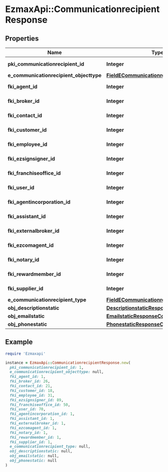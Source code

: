 # EzmaxApi::CommunicationrecipientResponse

## Properties

| Name | Type | Description | Notes |
| ---- | ---- | ----------- | ----- |
| **pki_communicationrecipient_id** | **Integer** | The unique ID of the Communicationrecipient. |  |
| **e_communicationrecipient_objecttype** | [**FieldECommunicationrecipientObjecttype**](FieldECommunicationrecipientObjecttype.md) |  | [optional] |
| **fki_agent_id** | **Integer** | The unique ID of the Agent. | [optional] |
| **fki_broker_id** | **Integer** | The unique ID of the Broker. | [optional] |
| **fki_contact_id** | **Integer** | The unique ID of the Contact | [optional] |
| **fki_customer_id** | **Integer** | The unique ID of the Customer. | [optional] |
| **fki_employee_id** | **Integer** | The unique ID of the Employee. | [optional] |
| **fki_ezsignsigner_id** | **Integer** | The unique ID of the Ezsignsigner | [optional] |
| **fki_franchiseoffice_id** | **Integer** | The unique ID of the Franchisereoffice | [optional] |
| **fki_user_id** | **Integer** | The unique ID of the User | [optional] |
| **fki_agentincorporation_id** | **Integer** | The unique ID of the Agentincorporation. | [optional] |
| **fki_assistant_id** | **Integer** | The unique ID of the Assistant. | [optional] |
| **fki_externalbroker_id** | **Integer** | The unique ID of the Externalbroker. | [optional] |
| **fki_ezcomagent_id** | **Integer** | The unique ID of the Ezcomagent. | [optional] |
| **fki_notary_id** | **Integer** | The unique ID of the Notary. | [optional] |
| **fki_rewardmember_id** | **Integer** | The unique ID of the Rewardmember. | [optional] |
| **fki_supplier_id** | **Integer** | The unique ID of the Supplier. | [optional] |
| **e_communicationrecipient_type** | [**FieldECommunicationrecipientType**](FieldECommunicationrecipientType.md) |  |  |
| **obj_descriptionstatic** | [**DescriptionstaticResponseCompound**](DescriptionstaticResponseCompound.md) |  |  |
| **obj_emailstatic** | [**EmailstaticResponseCompound**](EmailstaticResponseCompound.md) |  | [optional] |
| **obj_phonestatic** | [**PhonestaticResponseCompound**](PhonestaticResponseCompound.md) |  | [optional] |

## Example

```ruby
require 'Ezmaxapi'

instance = EzmaxApi::CommunicationrecipientResponse.new(
  pki_communicationrecipient_id: 1,
  e_communicationrecipient_objecttype: null,
  fki_agent_id: 1,
  fki_broker_id: 26,
  fki_contact_id: 21,
  fki_customer_id: 18,
  fki_employee_id: 31,
  fki_ezsignsigner_id: 89,
  fki_franchiseoffice_id: 50,
  fki_user_id: 70,
  fki_agentincorporation_id: 1,
  fki_assistant_id: 1,
  fki_externalbroker_id: 1,
  fki_ezcomagent_id: 1,
  fki_notary_id: 1,
  fki_rewardmember_id: 1,
  fki_supplier_id: 1,
  e_communicationrecipient_type: null,
  obj_descriptionstatic: null,
  obj_emailstatic: null,
  obj_phonestatic: null
)
```

